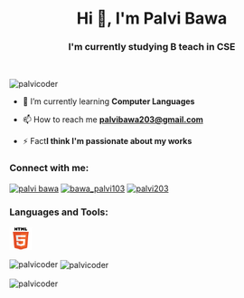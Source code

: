 <h1 align="center">Hi 👋, I'm Palvi Bawa</h1>
<h3 align="center">I'm currently studying B teach in CSE</h3>
<img src = "https://github.com/user-attachments/assets/c84e3d70-8da6-4bbb-b4b8-ec54fad0cd19" alt = "">



<p align="left"> <img src="https://komarev.com/ghpvc/?username=palvicoder&label=Profile%20views&color=0e75b6&style=flat" alt="palvicoder" /> </p>

- 🌱 I’m currently learning **Computer Languages**

- 📫 How to reach me **palvibawa203@gmail.com**

- ⚡ Fact**I think I'm passionate about my works**

<h3 align="left">Connect with me:</h3>
<p align="left">
<a href="https://linkedin.com/in/palvi bawa" target="blank"><img align="center" src="https://raw.githubusercontent.com/rahuldkjain/github-profile-readme-generator/master/src/images/icons/Social/linked-in-alt.svg" alt="palvi bawa" height="30" width="40" /></a>
<a href="https://instagram.com/bawa_palvi103" target="blank"><img align="center" src="https://raw.githubusercontent.com/rahuldkjain/github-profile-readme-generator/master/src/images/icons/Social/instagram.svg" alt="bawa_palvi103" height="30" width="40" /></a>
<a href="https://discord.gg/palvi203" target="blank"><img align="center" src="https://raw.githubusercontent.com/rahuldkjain/github-profile-readme-generator/master/src/images/icons/Social/discord.svg" alt="palvi203" height="30" width="40" /></a>
</p>

<h3 align="left">Languages and Tools:</h3>
<p align="left"> <a href="https://www.w3.org/html/" target="_blank" rel="noreferrer"> <img src="https://raw.githubusercontent.com/devicons/devicon/master/icons/html5/html5-original-wordmark.svg" alt="html5" width="40" height="40"/> </a> </p>

<p><img align="left" src="https://github-readme-stats.vercel.app/api/top-langs?username=palvicoder&show_icons=true&locale=en&layout=compact" alt="palvicoder" /></p>

<p>&nbsp;<img align="center" src="https://github-readme-stats.vercel.app/api?username=palvicoder&show_icons=true&locale=en" alt="palvicoder" /></p>

<p><img align="center" src="https://github-readme-streak-stats.herokuapp.com/?user=palvicoder&" alt="palvicoder" /></p>


